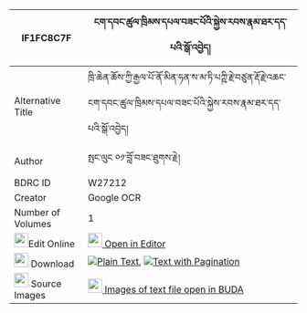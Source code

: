 |IF1FC8C7F|ངག་དབང་ཚུལ་ཁྲིམས་དཔལ་བཟང་པོའི་སྐྱེས་རབས་རྣམ་ཐར་དད་པའི་སྒོ་འབྱེད། 
| --- | --- 
|Alternative Title |ཁྲི་ཆེན་ཆོས་ཀྱི་རྒྱལ་པོ་ནོ་མིན་ཧན་ས་མ་ཏི་པཀྵི་རྗེ་བཙུན་རྡོ་རྗེ་འཆང་ངག་དབང་ཚུལ་ཁྲིམས་དཔལ་བཟང་པོའི་སྐྱེས་རབས་རྣམ་ཐར་དད་པའི་སྒོ་འབྱེད།
|Author| སྤང་ལུང ༠༡་བློ་བཟང་ཐུགས་རྗེ།
|BDRC ID | W27212
|Creator | Google OCR
|Number of Volumes| 1
|<img width="25" src="https://img.icons8.com/color/25/000000/edit-property.png">Edit Online| [<img width="25" src="https://avatars.githubusercontent.com/u/45091458?s=200&v=4"> Open in Editor](http://editor.openpecha.org/IF1FC8C7F)
|<img width="25" src="https://img.icons8.com/fluent/48/000000/download-2.png"/>  Download | [![](https://img.icons8.com/color/20/000000/txt.png)Plain Text](https://github.com/Openpecha/IF1FC8C7F/releases/download/v1/ngawang_tsultrim_pal_zangpo_i__plain_IF1FC8C7F.zip), [![](https://img.icons8.com/color/20/000000/txt.png)Text with Pagination](https://github.com/Openpecha/IF1FC8C7F/releases/download/v1/ngawang_tsultrim_pal_zangpo_i__pages_IF1FC8C7F.zip)
|<img width="25" src="https://img.icons8.com/plasticine/100/000000/pictures-folder.png"/>  Source Images | [<img width="25" src="https://library.bdrc.io/icons/BUDA-small.svg"> Images of text file open in BUDA](https://library.bdrc.io/show/bdr:W27212)